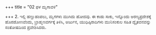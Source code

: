 +++
title = "02 ಫಳ ಮೃಗಾವಳಿ"

+++
2. ಇಲ್ಲಿ ಹಣ್ಣುಹಂಪಲು, ಮೃಗಗಳು ಮುಗಿದು ಹೋದವು. ಈ ಕಾಡು ಸಾಕು, ಇನ್ನೊಂದು ಅರಣ್ಯಪ್ರದೇಶಕ್ಕೆ ಹೊರಡೋಣವೆಂದು,  ಬ್ರಾಹ್ಮಣವರ್ಗಕ್ಕೆ ತಿಳಿಸಿ, ಅರ್ಜುನ, ಯುಧಿಷ್ಠಿರಾದಿಗಳು ಮುನಿಸಂಕುಲ ಸಹಿತ ದ್ವೈತವನವನ್ನು ಸಂತೋಷದಿಂದ ಪ್ರವೇಶಿಸಿದರು.